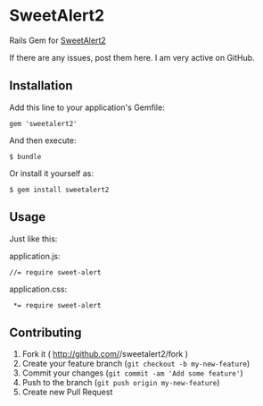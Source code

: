 # SweetAlert2

Rails Gem for [SweetAlert2](https://github.com/limonte/sweetalert2)

If there are any issues, post them here. I am very active on GitHub.

## Installation

Add this line to your application's Gemfile:

    gem 'sweetalert2'

And then execute:

    $ bundle

Or install it yourself as:

    $ gem install sweetalert2

## Usage

Just like this:

application.js:

```
//= require sweet-alert
```

application.css:

```
 *= require sweet-alert
```

## Contributing

1. Fork it ( http://github.com/<my-github-username>/sweetalert2/fork )
2. Create your feature branch (`git checkout -b my-new-feature`)
3. Commit your changes (`git commit -am 'Add some feature'`)
4. Push to the branch (`git push origin my-new-feature`)
5. Create new Pull Request

